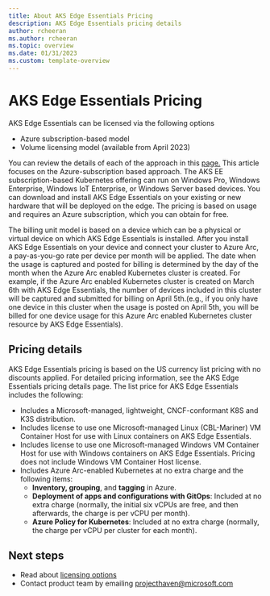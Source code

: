 ```yaml
---
title: About AKS Edge Essentials Pricing
description: AKS Edge Essentials pricing details
author: rcheeran
ms.author: rcheeran
ms.topic: overview
ms.date: 01/31/2023
ms.custom: template-overview
---
```


# AKS Edge Essentials Pricing

AKS Edge Essentials can be licensed via the following options

- Azure subscription-based model
- Volume licensing model (available from April 2023)

You can review the details of each of the approach in this [page.](aks-edge-licensing.md) This article focuses on the Azure-subscription based approach. The AKS EE subscription-based Kubernetes offering  can run on Windows Pro, Windows Enterprise, Windows IoT Enterprise, or Windows Server based devices. You can download and install AKS Edge Essentials on your existing or new hardware that will be deployed on the edge. The pricing is based on usage and requires an Azure subscription, which you can obtain for free.

The billing unit model is based on a device which can be a physical or virtual device on which AKS Edge Essentials is installed. After you install AKS Edge Essentials on your device and connect your cluster to Azure Arc, a pay-as-you-go rate per device per month will be applied. The date when the usage is captured and posted for billing is determined by the day of the month when the Azure Arc enabled Kubernetes cluster is created. For example, if the Azure Arc enabled Kubernetes cluster is created on March 6th with AKS Edge Essentials, the number of devices included in this cluster will be captured and submitted for billing on April 5th.(e.g., if you only have one device in this cluster when the usage is posted on April 5th, you will be billed for one device usage for this Azure Arc enabled Kubernetes cluster resource by AKS Edge Essentials).

## Pricing details

AKS Edge Essentials pricing is based on the US currency list pricing with no discounts applied.
For detailed pricing information, see the AKS Edge Essentials pricing details page. The list price for AKS Edge Essentials includes the following:

- Includes a Microsoft-managed, lightweight, CNCF-conformant K8S and K3S distribution.
- Includes license to use one Microsoft-managed Linux (CBL-Mariner) VM Container Host for use with Linux containers on AKS Edge Essentials.
- Includes license to use one Microsoft-managed Windows VM Container Host for use with Windows containers on AKS Edge Essentials. Pricing does not include Windows VM Container Host license.
- Includes Azure Arc-enabled Kubernetes at no extra charge and the following items:
  - **Inventory, grouping**, and **tagging** in Azure.
  - **Deployment of apps and configurations with GitOps**: Included at no extra charge (normally, the initial six vCPUs are free, and then afterwards, the charge is per vCPU per month).
  - **Azure Policy for Kubernetes**: Included at no extra charge (normally, the charge per vCPU per cluster for each month).

## Next steps

- Read about [licensing options](./aks-edge-licensing.md)
- Contact product team by emailing projecthaven@microsoft.com
